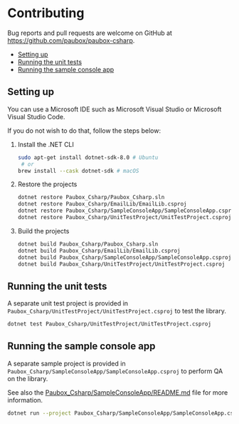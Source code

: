 # Contributing <!-- omit in toc -->

Bug reports and pull requests are welcome on GitHub at <https://github.com/paubox/paubox-csharp>.

- [Setting up](#setting-up)
- [Running the unit tests](#running-the-unit-tests)
- [Running the sample console app](#running-the-sample-console-app)

## Setting up

You can use a Microsoft IDE such as Microsoft Visual Studio or Microsoft Visual Studio Code.

If you do not wish to do that, follow the steps below:

1. Install the .NET CLI

    ```sh
    sudo apt-get install dotnet-sdk-8.0 # Ubuntu
     # or
    brew install --cask dotnet-sdk # macOS
    ```

2. Restore the projects

    ```sh
    dotnet restore Paubox_Csharp/Paubox_Csharp.sln
    dotnet restore Paubox_Csharp/EmailLib/EmailLib.csproj
    dotnet restore Paubox_Csharp/SampleConsoleApp/SampleConsoleApp.csproj
    dotnet restore Paubox_Csharp/UnitTestProject/UnitTestProject.csproj
    ```

3. Build the projects

    ```sh
    dotnet build Paubox_Csharp/Paubox_Csharp.sln
    dotnet build Paubox_Csharp/EmailLib/EmailLib.csproj
    dotnet build Paubox_Csharp/SampleConsoleApp/SampleConsoleApp.csproj
    dotnet build Paubox_Csharp/UnitTestProject/UnitTestProject.csproj
    ```

## Running the unit tests

A separate unit test project is provided in `Paubox_Csharp/UnitTestProject/UnitTestProject.csproj` to test the library.

```sh
dotnet test Paubox_Csharp/UnitTestProject/UnitTestProject.csproj
```

## Running the sample console app

A separate sample project is provided in `Paubox_Csharp/SampleConsoleApp/SampleConsoleApp.csproj` to perform QA on the
library.

See also the [Paubox_Csharp/SampleConsoleApp/README.md](Paubox_Csharp/SampleConsoleApp/README.md) file for more information.

```sh
dotnet run --project Paubox_Csharp/SampleConsoleApp/SampleConsoleApp.csproj
```
